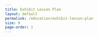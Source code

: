 ```yaml
---
title: Exhibit Lesson Plan
layout: default
permalink: /education/exhibit-lesson-plan
size: 0
page-order: 1
---
```


